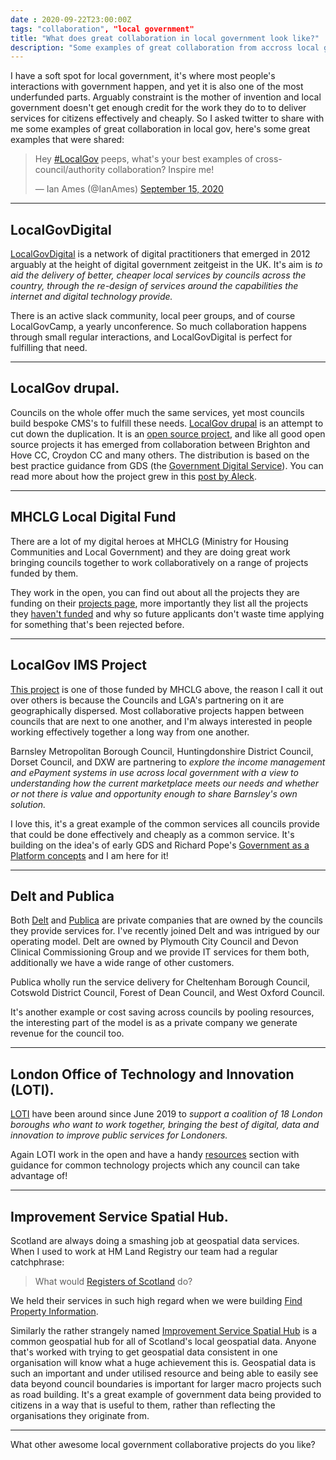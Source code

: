 ```yaml
---
date : 2020-09-22T23:00:00Z
tags: "collaboration", "local government"
title: "What does great collaboration in local government look like?"
description: "Some examples of great collaboration from accross local government in the UK."
---
```

I have a soft spot for local government, it's where most people's interactions with government happen, and yet it is also one of the most underfunded parts. Arguably constraint is the mother of invention and local government doesn't get enough credit for the work they do to to deliver services for citizens effectively and cheaply. So I asked twitter to share with me some examples of great collaboration in local gov, here's some great examples that were shared:

<blockquote class="twitter-tweet"><p lang="en" dir="ltr">Hey <a href="https://twitter.com/hashtag/LocalGov?src=hash&amp;ref_src=twsrc%5Etfw">#LocalGov</a> peeps, what&#39;s your best examples of cross-council/authority collaboration? Inspire me!</p>&mdash; Ian Ames (@IanAmes) <a href="https://twitter.com/IanAmes/status/1305868967332974596?ref_src=twsrc%5Etfw">September 15, 2020</a></blockquote> <script async src="https://platform.twitter.com/widgets.js" charset="utf-8"></script>

***

## LocalGovDigital

[LocalGovDigital](https://localgov.digital/) is a network of digital practitioners that emerged in 2012 arguably at the height of digital government zeitgeist in the UK. It's aim is _to aid the delivery of better, cheaper local services by councils across the country, through the re-design of services around the capabilities the internet and digital technology provide._

There is an active slack community, local peer groups, and of course LocalGovCamp, a yearly unconference. So much collaboration happens through small regular interactions, and LocalGovDigital is perfect for fulfilling that need.

***

## LocalGov drupal.

Councils on the whole offer much the same services, yet most councils build bespoke CMS's to fulfill these needs. [LocalGov drupal](https://twitter.com/LocalGovDrupal) is an attempt to cut down the duplication. It is an [open source project](https://github.com/localgovdrupal), and like all good open source projects it has emerged from collaboration between Brighton and Hove CC, Croydon CC and many others. The distribution is based on the best practice guidance from GDS (the [Government Digital Service](https://www.gov.uk/service-manual)). You can read more about how the project grew in this [post by Aleck](https://medium.com/miggle/localgov-drupal-finally-happened-80bf0d7f895b).

***

## MHCLG Local Digital Fund

There are a lot of my digital heroes at MHCLG (Ministry for Housing Communities and Local Government) and they are doing great work bringing councils together to work collaboratively on a range of projects funded by them. 

They work in the open,  you can find out about all the projects they are funding on their [projects page](https://localdigital.gov.uk/funded-projects/), more importantly they list all the projects they [haven't funded]() and why so future applicants don't waste time applying for something that's been rejected before.

***

## LocalGov IMS Project

[This project](https://localgovims.digital/) is one of those funded by MHCLG above, the reason I call it out over others is because the Councils and LGA's partnering on it are geographically dispersed. Most collaborative projects happen between councils that are next to one another, and I'm always interested in people working effectively together a long way from one another. 

Barnsley Metropolitan Borough Council, Huntingdonshire District Council, Dorset Council, and DXW are partnering to _explore the income management and ePayment systems in use across local government with a view to understanding how the current marketplace meets our needs and whether or not there is value and opportunity enough to share Barnsley's own solution._

I love this, it's a great example of the common services all councils provide that could be done effectively and cheaply as a common service. It's building on the idea's of early GDS and Richard Pope's [Government as a Platform concepts](https://medium.com/digitalhks/a-working-definition-of-government-as-a-platform-1fa6ff2f8e8d) and I am here for it!

***

## Delt and Publica

Both [Delt](https://deltservices.com/) and [Publica](https://www.publicagroup.uk/) are private companies that are owned by the councils they provide services for. I've recently joined Delt and was intrigued by our operating model. Delt are owned by Plymouth City Council and Devon Clinical Commissioning Group and we provide IT services for them both,  additionally we have a wide range of other customers.

Publica wholly run the service delivery for Cheltenham Borough Council, Cotswold District Council, Forest of Dean Council, and West Oxford Council. 

It's another example or cost saving across councils by pooling resources, the interesting part of the model is as a private company we generate revenue for the council too.

***

## London Office of Technology and Innovation (LOTI).

[LOTI](https://loti.london/) have been around since June 2019 to _support a coalition of 18 London boroughs who want to work together, bringing the best of digital, data and innovation to improve public services for Londoners._

Again LOTI work in the open and have a handy [resources](https://loti.london/resources/) section with guidance for common technology projects which any council can take advantage of!

***

## Improvement Service Spatial Hub.

Scotland are always doing a smashing job at geospatial data services. When I used to work at HM Land Registry our team had a regular catchphrase:

> What would [Registers of Scotland](https://scotlis.ros.gov.uk/) do?

We held their services in such high regard when we were building [Find Property Information](https://search-property-information.service.gov.uk/).

Similarly the rather strangely named [Improvement Service Spatial Hub](https://www.spatialhub.scot/) is a common geospatial hub for all of Scotland's local geospatial data. Anyone that's worked with trying to get geospatial data consistent in one organisation will know what a huge achievement this is. Geospatial data is such an important and under utilised resource and being able to easily see data beyond council boundaries is important for larger macro projects such as road building. It's a great example of government data being provided to citizens in a way that is useful to them, rather than reflecting the organisations they originate from.

***

What other awesome local government collaborative projects do you like?
